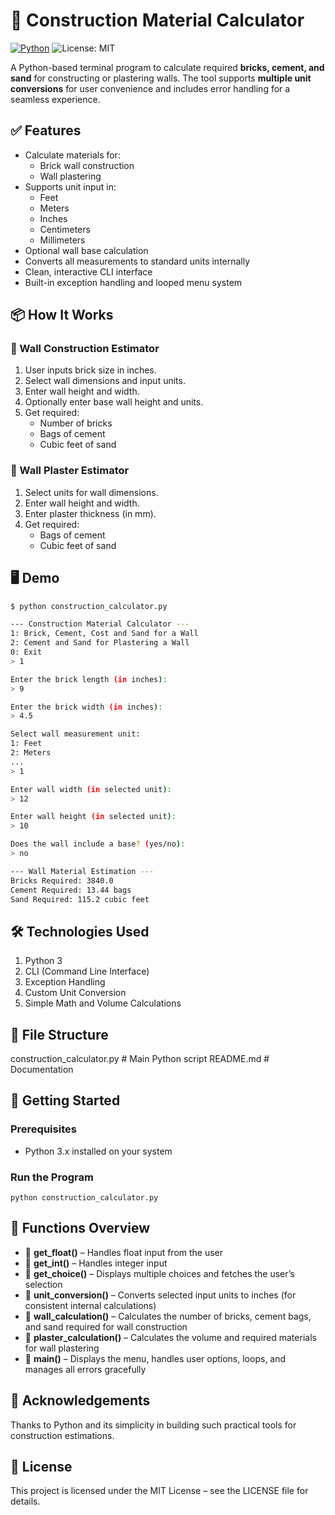 # 🧱 Construction Material Calculator

[![Python](https://img.shields.io/badge/Python-3.7%2B-blue.svg)](https://www.python.org/)
![License: MIT](https://img.shields.io/badge/License-MIT-green.svg)

A Python-based terminal program to calculate required **bricks, cement, and sand** for constructing or plastering walls. The tool supports **multiple unit conversions** for user convenience and includes error handling for a seamless experience.

## ✅ Features

- Calculate materials for:
  - Brick wall construction
  - Wall plastering
- Supports unit input in:
  - Feet
  - Meters
  - Inches
  - Centimeters
  - Millimeters
- Optional wall base calculation
- Converts all measurements to standard units internally
- Clean, interactive CLI interface
- Built-in exception handling and looped menu system


## 📦 How It Works

### 🧱 Wall Construction Estimator

1. User inputs brick size in inches.
2. Select wall dimensions and input units.
3. Enter wall height and width.
4. Optionally enter base wall height and units.
5. Get required:
   - Number of bricks
   - Bags of cement
   - Cubic feet of sand

### 🧱 Wall Plaster Estimator

1. Select units for wall dimensions.
2. Enter wall height and width.
3. Enter plaster thickness (in mm).
4. Get required:
   - Bags of cement
   - Cubic feet of sand


## 🖥️ Demo

```bash
$ python construction_calculator.py

--- Construction Material Calculator ---
1: Brick, Cement, Cost and Sand for a Wall
2: Cement and Sand for Plastering a Wall
0: Exit
> 1

Enter the brick length (in inches):
> 9

Enter the brick width (in inches):
> 4.5

Select wall measurement unit:
1: Feet
2: Meters
...
> 1

Enter wall width (in selected unit):
> 12

Enter wall height (in selected unit):
> 10

Does the wall include a base? (yes/no):
> no

--- Wall Material Estimation ---
Bricks Required: 3840.0
Cement Required: 13.44 bags
Sand Required: 115.2 cubic feet
```


## 🛠️ Technologies Used
1. Python 3
2. CLI (Command Line Interface)
3. Exception Handling
4. Custom Unit Conversion
5. Simple Math and Volume Calculations

## 📄 File Structure
construction_calculator.py  # Main Python script
README.md                   # Documentation


## 🚀 Getting Started
### Prerequisites
- Python 3.x installed on your system

### Run the Program
```
python construction_calculator.py
```

## 🤖 Functions Overview

- 🔢 **get_float()** – Handles float input from the user
- 🔢 **get_int()** – Handles integer input
- 🔘 **get_choice()** – Displays multiple choices and fetches the user’s selection
- 📏 **unit_conversion()** – Converts selected input units to inches (for consistent internal calculations)
- 🧱 **wall_calculation()** – Calculates the number of bricks, cement bags, and sand required for wall construction
- 🎨 **plaster_calculation()** – Calculates the volume and required materials for wall plastering
- 🚀 **main()** – Displays the menu, handles user options, loops, and manages all errors gracefully


## 🙏 Acknowledgements
Thanks to Python and its simplicity in building such practical tools for construction estimations.

## 📜 License
This project is licensed under the MIT License – see the LICENSE file for details.
